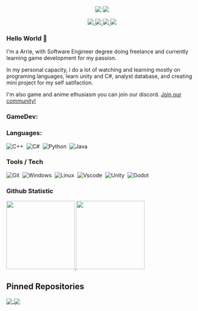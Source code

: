 <p align="center">
    <img src="source/1.gif">
    <img src="source/2.gif">
</p>

<p align="center">
	<a href="https://www.linkedin.com/in/arriemariessharief/">
		<img src="https://img.shields.io/badge/LinkedIn-0077B5?style=for-the-badge&logo=linkedin&logoColor=white" />
	</a>
  <a href="https://github.com/arrie-aries">
		<img src="https://img.shields.io/badge/GitHub-330F63?style=for-the-badge&logo=GitHub&logoColor=white" />
	</a>
	<a href="mailto:arrie.sharief@gmail.com">
		<img src="https://img.shields.io/badge/Gmail-D14836?style=for-the-badge&logo=gmail&logoColor=white" />
	</a>
	<a href="https://www.instagram.com/arrie_aries/">
		<img src="https://img.shields.io/badge/Instagram-ED1965.svg?&style=for-the-badge&logo=Instagram&logoColor=white" />
	</a>
</p>

### Hello World 👋

I'm a Arrie, with Software Engineer degree doing freelance and currently learning game development for my passion.

In my personal capacity, i do a lot of watching and learning mostly on programing languages, learn unity and C#, analyst database, and creating mini project for my self satifaction.

I'm also game and anime ethusiasm you can join our discord. <a href="https://www.mokkapps.de/blog"> Join our community!<a/>

### GameDev:

### Languages:
![C++](https://img.shields.io/badge/-C++-05122A?style=flat&logo=C%2B%2B&logoColor=00599C)&nbsp;
![C#](https://img.shields.io/badge/-csharp-05122A?style=flat&logo=csharp&logoColor=239120)&nbsp;
![Python](https://img.shields.io/badge/Python-05122A?style=flat&logo=python&logoColor=white)&nbsp;
![Java](https://img.shields.io/badge/Java-ED8B00?style=flat&logo=java&logoColor=white)&nbsp;

### Tools / Tech
![Git](https://img.shields.io/badge/-Git-05122A?style=flat&logo=git)&nbsp;
![Windows](https://img.shields.io/badge/-Windows-05122A?style=flat&logo=Windows)&nbsp;
![Linux](https://img.shields.io/badge/-Linux-05122A?style=flat&logo=linux)&nbsp;
![Vscode](https://img.shields.io/badge/-Vscode-05122A?style=flat&logo=visualstudiocode&logoColor=007ACC)&nbsp;
![Unity](https://img.shields.io/badge/-Unity-05122A?style=flat&logo=unity&logoColor=FFFFFF)&nbsp;
![Godot](https://img.shields.io/badge/-Godot-05122A?style=flat&logo=Godot-Engine)&nbsp;

### Github Statistic
<p align="left">
    <a href="https://github.com/arrie-aries">
      <img height="180em" src="https://github-readme-stats-eight-theta.vercel.app/api?username=arrie-aries&show_icons=true&theme=algolia&include_all_commits=true&count_private=true"/>
      <img height="180em" src="https://github-readme-stats-eight-theta.vercel.app/api/top-langs/?username=Icankkkk&layout=compact&langs_count=8&theme=algolia"/>
    </a>
</p>

## Pinned Repositories

<p align="left">
	<a href="https://github.com/arrie-aries/TankU">
		<img align="center" src="https://github-readme-stats.vercel.app/api/pin/?username=arrie-aries&repo=TankU&hide_border=true&theme=algolia&show_icons=true" />
	</a>
	<a href="https://github.com/arrie-aries/Ant-Tap-Tap">
		<img align="center" src="https://github-readme-stats.vercel.app/api/pin/?username=arrie-aries&repo=Ant-Tap-Tap&hide_border=true&theme=algolia&show_icons=true" />
	</a>
</p>
<!--
**arrie-aries/arrie-aries** is a ✨ _special_ ✨ repository because its `README.md` (this file) appears on your GitHub profile.

Here are some ideas to get you started:

- 🔭 I’m currently working on ...
- 🌱 I’m currently learning ...
- 👯 I’m looking to collaborate on ...
- 🤔 I’m looking for help with ...
- 💬 Ask me about ...
- 📫 How to reach me: ...
- 😄 Pronouns: ...
- ⚡ Fun fact: ...
-->
